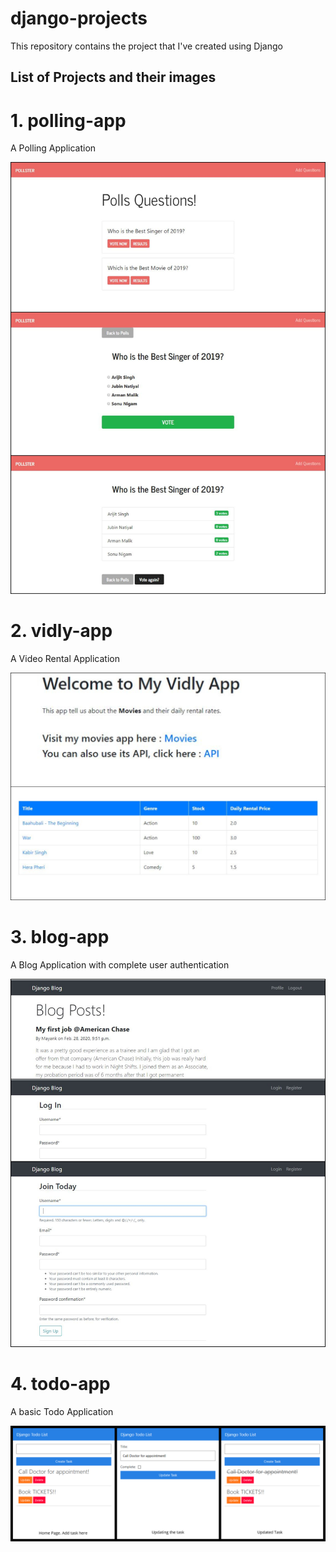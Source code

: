 # django-projects
This repository contains the project that I've created using Django

## List of Projects and their images

# 1. polling-app
A Polling Application

![Poll Application](https://github.com/MayankValechha/django-projects/blob/master/_imgs/poll_app.jpg)

# 2. vidly-app
A Video Rental Application

![Vidly Application](https://github.com/MayankValechha/django-projects/blob/master/_imgs/vidly_app.jpg)

# 3. blog-app
A Blog Application with complete user authentication

![Blog Application](https://github.com/MayankValechha/django-projects/blob/master/_imgs/blog_app.jpg)

# 4. todo-app
A basic Todo Application

![Todo Application](https://github.com/MayankValechha/django-projects/blob/master/_imgs/todo_app.jpg)
